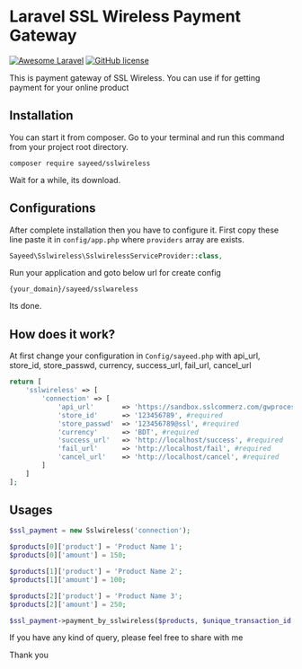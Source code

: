 # Laravel SSL Wireless Payment Gateway

[![Awesome Laravel](https://img.shields.io/badge/Awesome-Laravel-brightgreen.svg)](https://github.com/nilpahar/SslWireless-test)
[![GitHub license](https://img.shields.io/badge/license-MIT-blue.svg)](https://raw.githubusercontent.com/nilpahar/SslWireless-test/master/LICENSE)

This is payment gateway of SSL Wireless. You can use if for getting payment for your online product

## Installation

You can start it from composer. Go to your terminal and run this command from your project root directory.

```shell
composer require sayeed/sslwireless
```

Wait for a while, its download.

## Configurations

After complete installation then you have to configure it. First copy these line paste it in `config/app.php` where `providers` array are exists.

```php
Sayeed\Sslwireless\SslwirelessServiceProvider::class,
```

Run your application and goto below url for create config

```url
{your_domain}/sayeed/sslwareless
```

Its done.

## How does it work?

At first change your configuration in `Config/sayeed.php` with api_url, store_id, store_passwd, currency, success_url, fail_url, cancel_url
```php
return [
    'sslwireless' => [
        'connection' => [
            'api_url'       => 'https://sandbox.sslcommerz.com/gwprocess/v3/api.php', #required
            'store_id'      => '123456789', #required
            'store_passwd'  => '123456789@ssl', #required
            'currency'      => 'BDT', #required
            'success_url'   => 'http://localhost/success', #required
            'fail_url'      => 'http://localhost/fail', #required
            'cancel_url'    => 'http://localhost/cancel', #required
        ]
    ]
];
```

## Usages

```php
$ssl_payment = new Sslwireless('connection');

$products[0]['product'] = 'Product Name 1';
$products[0]['amount'] = 150;

$products[1]['product'] = 'Product Name 2';
$products[1]['amount'] = 100;

$products[2]['product'] = 'Product Name 3';
$products[2]['amount'] = 250;

$ssl_payment->payment_by_sslwireless($products, $unique_transaction_id = false);
```


If you have any kind of query, please feel free to share with me

Thank you

 

